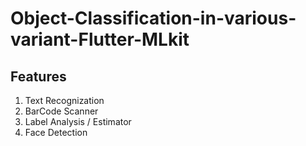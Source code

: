 # Object-Classification-in-various-variant-Flutter-MLkit
## Features

1. Text Recognization
2. BarCode Scanner
3. Label Analysis / Estimator
4. Face Detection